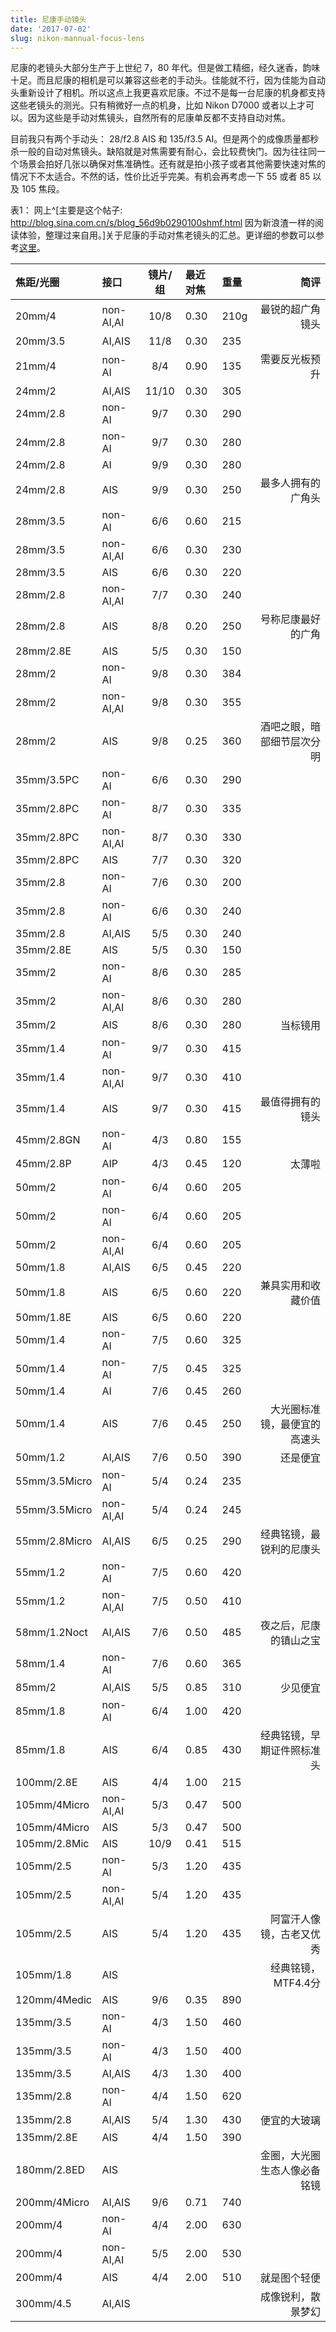 ```yaml
---
title: 尼康手动镜头
date: '2017-07-02'
slug: nikon-mannual-focus-lens
---
```


尼康的老镜头大部分生产于上世纪 7，80 年代。但是做工精细，经久迷香，韵味十足。而且尼康的相机是可以兼容这些老的手动头。佳能就不行，因为佳能为自动头重新设计了相机。所以这点上我更喜欢尼康。不过不是每一台尼康的机身都支持这些老镜头的测光。只有稍微好一点的机身，比如 Nikon D7000 或者以上才可以。因为这些是手动对焦镜头，自然所有的尼康单反都不支持自动对焦。

目前我只有两个手动头： 28/f2.8 AIS 和 135/f3.5 AI。但是两个的成像质量都秒杀一般的自动对焦镜头。缺陷就是对焦需要有耐心，会比较费快门。因为往往同一个场景会拍好几张以确保对焦准确性。还有就是拍小孩子或者其他需要快速对焦的情况下不太适合。不然的话，性价比近乎完美。有机会再考虑一下 55 或者 85 以及 105 焦段。

表1： 网上^[主要是这个帖子: http://blog.sina.com.cn/s/blog_56d9b0290100shmf.html 因为新浪渣一样的阅读体验，整理过来自用。]关于尼康的手动对焦老镜头的汇总。更详细的参数可以参考[这里](http://www.photosynthesis.co.nz/nikon/serialno.html)。

|焦距/光圈     |接口      | 镜片/组 |最近对焦 |重量 |                         简评|
|:-------------|:---------|:-------:|:--------|:----|----------------------------:|
|20mm/4        |non-AI,AI |  10/8   |0.30     |210g |             最锐的超广角镜头|
|20mm/3.5      |AI,AIS    |  11/8   |0.30     |235  |                             |
|21mm/4        |non-AI    |   8/4   |0.90     |135  |               需要反光板预升|
|24mm/2        |AI,AIS    |  11/10  |0.30     |305  |                             |
|24mm/2.8      |non-AI    |   9/7   |0.30     |290  |                             |
|24mm/2.8      |non-AI    |   9/7   |0.30     |280  |                             |
|24mm/2.8      |AI        |   9/9   |0.30     |280  |                             |
|24mm/2.8      |AIS       |   9/9   |0.30     |250  |           最多人拥有的广角头|
|28mm/3.5      |non-AI    |   6/6   |0.60     |215  |                             |
|28mm/3.5      |non-AI,AI |   6/6   |0.30     |230  |                             |
|28mm/3.5      |AIS       |   6/6   |0.30     |220  |                             |
|28mm/2.8      |non-AI,AI |   7/7   |0.30     |240  |                             |
|28mm/2.8      |AIS       |   8/8   |0.20     |250  |           号称尼康最好的广角|
|28mm/2.8E     |AIS       |   5/5   |0.30     |150  |                             |
|28mm/2        |non-AI    |   9/8   |0.30     |384  |                             |
|28mm/2        |non-AI,AI |   9/8   |0.30     |355  |                             |
|28mm/2        |AIS       |   9/8   |0.25     |360  |   酒吧之眼，暗部细节层次分明|
|35mm/3.5PC    |non-AI    |   6/6   |0.30     |290  |                             |
|35mm/2.8PC    |non-AI    |   8/7   |0.30     |335  |                             |
|35mm/2.8PC    |non-AI,AI |   8/7   |0.30     |330  |                             |
|35mm/2.8PC    |AIS       |   7/7   |0.30     |320  |                             |
|35mm/2.8      |non-AI    |   7/6   |0.30     |200  |                             |
|35mm/2.8      |non-AI    |   6/6   |0.30     |240  |                             |
|35mm/2.8      |AI,AIS    |   5/5   |0.30     |240  |                             |
|35mm/2.8E     |AIS       |   5/5   |0.30     |150  |                             |
|35mm/2        |non-AI    |   8/6   |0.30     |285  |                             |
|35mm/2        |non-AI,AI |   8/6   |0.30     |280  |                             |
|35mm/2        |AIS       |   8/6   |0.30     |280  |                     当标镜用|
|35mm/1.4      |non-AI    |   9/7   |0.30     |415  |                             |
|35mm/1.4      |non-AI,AI |   9/7   |0.30     |410  |                             |
|35mm/1.4      |AIS       |   9/7   |0.30     |415  |             最值得拥有的镜头|
|45mm/2.8GN    |non-AI    |   4/3   |0.80     |155  |                             |
|45mm/2.8P     |AIP       |   4/3   |0.45     |120  |                       太薄啦|
|50mm/2        |non-AI    |   6/4   |0.60     |205  |                             |
|50mm/2        |non-AI    |   6/4   |0.60     |205  |                             |
|50mm/2        |non-AI,AI |   6/4   |0.60     |205  |                             |
|50mm/1.8      |AI,AIS    |   6/5   |0.45     |220  |                             |
|50mm/1.8      |AIS       |   6/5   |0.60     |220  |           兼具实用和收藏价值|
|50mm/1.8E     |AIS       |   6/5   |0.60     |220  |                             |
|50mm/1.4      |non-AI    |   7/5   |0.60     |325  |                             |
|50mm/1.4      |non-AI    |   7/5   |0.45     |325  |                             |
|50mm/1.4      |AI        |   7/6   |0.45     |260  |                             |
|50mm/1.4      |AIS       |   7/6   |0.45     |250  | 大光圈标准镜，最便宜的高速头|
|50mm/1.2      |AI,AIS    |   7/6   |0.50     |390  |                     还是便宜|
|55mm/3.5Micro |non-AI    |   5/4   |0.24     |235  |                             |
|55mm/3.5Micro |non-AI,AI |   5/4   |0.24     |245  |                             |
|55mm/2.8Micro |AI,AIS    |   6/5   |0.25     |290  |     经典铭镜，最锐利的尼康头|
|55mm/1.2      |non-AI    |   7/5   |0.60     |420  |                             |
|55mm/1.2      |non-AI,AI |   7/5   |0.50     |410  |                             |
|58mm/1.2Noct  |AI,AIS    |   7/6   |0.50     |485  |       夜之后，尼康的镇山之宝|
|58mm/1.4      |non-AI    |   7/6   |0.60     |365  |                             |
|85mm/2        |AI,AIS    |   5/5   |0.85     |310  |                     少见便宜|
|85mm/1.8      |non-AI    |   6/4   |1.00     |420  |                             |
|85mm/1.8      |AIS       |   6/4   |0.85     |430  |   经典铭镜，早期证件照标准头|
|100mm/2.8E    |AIS       |   4/4   |1.00     |215  |                             |
|105mm/4Micro  |non-AI,AI |   5/3   |0.47     |500  |                             |
|105mm/4Micro  |AIS       |   5/3   |0.47     |500  |                             |
|105mm/2.8Mic  |AIS       |  10/9   |0.41     |515  |                             |
|105mm/2.5     |non-AI    |   5/3   |1.20     |435  |                             |
|105mm/2.5     |non-AI,AI |   5/4   |1.20     |435  |                             |
|105mm/2.5     |AIS       |   5/4   |1.20     |435  |     阿富汗人像镜，古老又优秀|
|105mm/1.8     |AIS       |         |         |     |           经典铭镜，MTF4.4分|
|120mm/4Medic  |AIS       |   9/6   |0.35     |890  |                             |
|135mm/3.5     |non-AI    |   4/3   |1.50     |460  |                             |
|135mm/3.5     |non-AI    |   4/3   |1.50     |400  |                             |
|135mm/3.5     |AI,AIS    |   4/3   |1.30     |400  |                             |
|135mm/2.8     |non-AI    |   4/4   |1.50     |620  |                             |
|135mm/2.8     |AI,AIS    |   5/4   |1.30     |430  |                 便宜的大玻璃|
|135mm/2.8E    |AIS       |   4/4   |1.50     |390  |                             |
|180mm/2.8ED   |AIS       |         |         |     | 金圈，大光圈生态人像必备铭镜|
|200mm/4Micro  |AI,AIS    |   9/6   |0.71     |740  |                             |
|200mm/4       |non-AI    |   4/4   |2.00     |630  |                             |
|200mm/4       |non-AI,AI |   5/5   |2.00     |530  |                             |
|200mm/4       |AIS       |   4/4   |2.00     |510  |                 就是图个轻便|
|300mm/4.5     |AI,AIS    |         |         |     |           成像锐利，散景梦幻|

